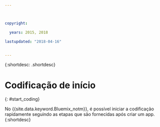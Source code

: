```yaml
---



copyright:

  years: 2015, 2018

lastupdated: "2018-04-16"


---
```


{:shortdesc: .shortdesc}

# Codificação de início
{: #start_coding}

No {{site.data.keyword.Bluemix_notm}}, é possível iniciar a codificação rapidamente
seguindo as etapas que são fornecidas após criar um app.
{:shortdesc}

